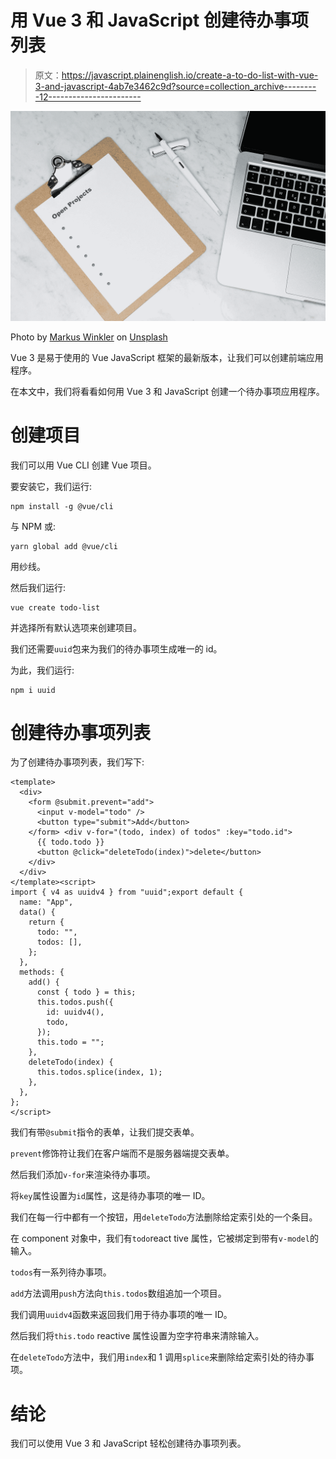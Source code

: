 # 用 Vue 3 和 JavaScript 创建待办事项列表

> 原文：<https://javascript.plainenglish.io/create-a-to-do-list-with-vue-3-and-javascript-4ab7e3462c9d?source=collection_archive---------12----------------------->

![](img/718986db421689b12fd069b18df6b86c.png)

Photo by [Markus Winkler](https://unsplash.com/@markuswinkler?utm_source=medium&utm_medium=referral) on [Unsplash](https://unsplash.com?utm_source=medium&utm_medium=referral)

Vue 3 是易于使用的 Vue JavaScript 框架的最新版本，让我们可以创建前端应用程序。

在本文中，我们将看看如何用 Vue 3 和 JavaScript 创建一个待办事项应用程序。

# 创建项目

我们可以用 Vue CLI 创建 Vue 项目。

要安装它，我们运行:

```
npm install -g @vue/cli
```

与 NPM 或:

```
yarn global add @vue/cli
```

用纱线。

然后我们运行:

```
vue create todo-list
```

并选择所有默认选项来创建项目。

我们还需要`uuid`包来为我们的待办事项生成唯一的 id。

为此，我们运行:

```
npm i uuid
```

# 创建待办事项列表

为了创建待办事项列表，我们写下:

```
<template>
  <div>
    <form @submit.prevent="add">
      <input v-model="todo" />
      <button type="submit">Add</button>
    </form> <div v-for="(todo, index) of todos" :key="todo.id">
      {{ todo.todo }}
      <button @click="deleteTodo(index)">delete</button>
    </div>
  </div>
</template><script>
import { v4 as uuidv4 } from "uuid";export default {
  name: "App",
  data() {
    return {
      todo: "",
      todos: [],
    };
  },
  methods: {
    add() {
      const { todo } = this;
      this.todos.push({
        id: uuidv4(),
        todo,
      });
      this.todo = "";
    },
    deleteTodo(index) {
      this.todos.splice(index, 1);
    },
  },
};
</script>
```

我们有带`@submit`指令的表单，让我们提交表单。

`prevent`修饰符让我们在客户端而不是服务器端提交表单。

然后我们添加`v-for`来渲染待办事项。

将`key`属性设置为`id`属性，这是待办事项的唯一 ID。

我们在每一行中都有一个按钮，用`deleteTodo`方法删除给定索引处的一个条目。

在 component 对象中，我们有`todo`react tive 属性，它被绑定到带有`v-model`的输入。

`todos`有一系列待办事项。

`add`方法调用`push`方法向`this.todos`数组追加一个项目。

我们调用`uuidv4`函数来返回我们用于待办事项的唯一 ID。

然后我们将`this.todo` reactive 属性设置为空字符串来清除输入。

在`deleteTodo`方法中，我们用`index`和 1 调用`splice`来删除给定索引处的待办事项。

# 结论

我们可以使用 Vue 3 和 JavaScript 轻松创建待办事项列表。